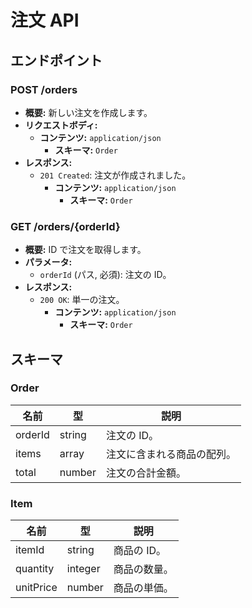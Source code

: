 # 注文 API

## エンドポイント

### POST /orders

- **概要:** 新しい注文を作成します。
- **リクエストボディ:**
  - **コンテンツ:** `application/json`
    - **スキーマ:** `Order`
- **レスポンス:**
  - `201 Created`: 注文が作成されました。
    - **コンテンツ:** `application/json`
      - **スキーマ:** `Order`

### GET /orders/{orderId}

- **概要:** ID で注文を取得します。
- **パラメータ:**
  - `orderId` (パス, 必須): 注文の ID。
- **レスポンス:**
  - `200 OK`: 単一の注文。
    - **コンテンツ:** `application/json`
      - **スキーマ:** `Order`

## スキーマ

### Order

| 名前    | 型     | 説明                       |
| ------- | ------ | -------------------------- |
| orderId | string | 注文の ID。                |
| items   | array  | 注文に含まれる商品の配列。 |
| total   | number | 注文の合計金額。           |

### Item

| 名前      | 型      | 説明         |
| --------- | ------- | ------------ |
| itemId    | string  | 商品の ID。  |
| quantity  | integer | 商品の数量。 |
| unitPrice | number  | 商品の単価。 |
